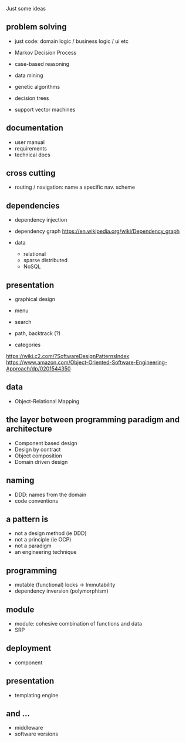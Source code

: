 Just some ideas

## problem solving

* just code: domain logic / business logic / ui etc

* Markov Decision Process
* case-based reasoning
* data mining
* genetic algorithms
* decision trees
* support vector machines

## documentation

  * user manual
  * requirements
  * technical docs

## cross cutting

* routing / navigation: name a specific nav. scheme

## dependencies

* dependency injection
* dependency graph https://en.wikipedia.org/wiki/Dependency_graph

* data
  * relational
  * sparse distributed
  * NoSQL

## presentation

* graphical design

* menu
* search
* path, backtrack (?)
* categories

https://wiki.c2.com/?SoftwareDesignPatternsIndex
https://www.amazon.com/Object-Oriented-Software-Engineering-Approach/dp/0201544350

## data

* Object-Relational Mapping

## the layer between programming paradigm and architecture

* Component based design
* Design by contract
* Object composition
* Domain driven design

## naming

* DDD: names from the domain
* code conventions

## a pattern is

* not a design method (ie DDD)
* not a principle (ie OCP)
* not a paradigm
* an engineering technique

## programming

* mutable (functional) locks -> Immutability
* dependency inversion (polymorphism)

## module

* module: cohesive combination of functions and data
* SRP

## deployment

* component

## presentation

* templating engine

## and ...

* middleware
* software versions
